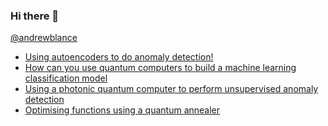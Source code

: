 ### Hi there 👋

[@andrewblance](https://twitter.com/andrewblance)

- [Using autoencoders to do anomaly detection!](https://arxiv.org/abs/1905.10384)
- [How can you use quantum computers to build a machine learning classification model](https://arxiv.org/abs/2010.07335)
- [Using a photonic quantum computer to perform unsupervised anomaly detection](https://arxiv.org/abs/2103.03897)
- [Optimising functions using a quantum annealer](https://arxiv.org/abs/2105.13945)

<!--
**andrewblance/andrewblance** is a ✨ _special_ ✨ repository because its `README.md` (this file) appears on your GitHub profile.

Here are some ideas to get you started:

- 🔭 I’m currently working on ...
- 🌱 I’m currently learning ...
- 👯 I’m looking to collaborate on ...
- 🤔 I’m looking for help with ...
- 💬 Ask me about ...
- 📫 How to reach me: ...
- 😄 Pronouns: ...
- ⚡ Fun fact: ...
-->

